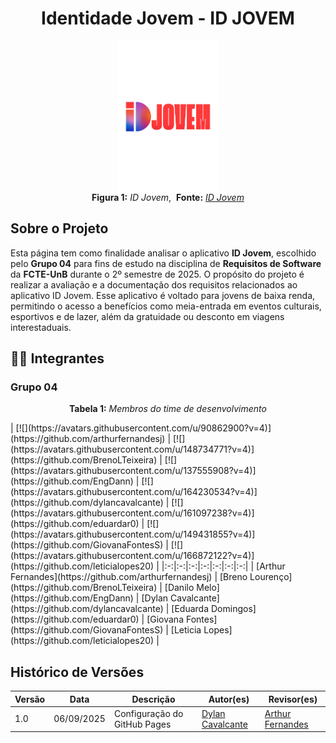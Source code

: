 <div style="text-align: center;">
  <h1>Identidade Jovem - ID JOVEM</h1>

  <figure>
    <img src="assets/IdJovem.png" alt="ID Jovem" style="max-width: 38%; display: block; margin: auto;">
    <figcaption>
      <strong>Figura 1:</strong> <i>ID Jovem</i>,&nbsp; <strong>Fonte:</strong> <i><a href="https://idjovem.juventude.gov.br/">ID Jovem</a></i>
    </figcaption>
  </figure>
</div>



## Sobre o Projeto  
Esta página tem como finalidade analisar o aplicativo **ID Jovem**, escolhido pelo **Grupo 04** para fins de estudo na disciplina de **Requisitos de Software** da **FCTE-UnB** durante o 2º semestre de 2025. O propósito do projeto é realizar a avaliação e a documentação dos requisitos relacionados ao aplicativo ID Jovem. Esse aplicativo é voltado para jovens de baixa renda, permitindo o acesso a benefícios como meia-entrada em eventos culturais, esportivos e de lazer, além da gratuidade ou desconto em viagens interestaduais.  


## 🧑‍💻 Integrantes

### Grupo 04

<p align="center"><strong>Tabela 1:</strong> <i>Membros do time de desenvolvimento</i></p>
| [![](https://avatars.githubusercontent.com/u/90862900?v=4)](https://github.com/arthurfernandesj) | [![](https://avatars.githubusercontent.com/u/148734771?v=4)](https://github.com/BrenoLTeixeira) | [![](https://avatars.githubusercontent.com/u/137555908?v=4)](https://github.com/EngDann) | [![](https://avatars.githubusercontent.com/u/164230534?v=4)](https://github.com/dylancavalcante) | [![](https://avatars.githubusercontent.com/u/161097238?v=4)](https://github.com/eduardar0)  | [![](https://avatars.githubusercontent.com/u/149431855?v=4)](https://github.com/GiovanaFontesS)  | [![](https://avatars.githubusercontent.com/u/166872122?v=4)](https://github.com/leticialopes20)  |
|:-:|:-:|:-:|:-:|:-:|:-:|:-:|
| [Arthur Fernandes](https://github.com/arthurfernandesj) | [Breno Lourenço](https://github.com/BrenoLTeixeira) | [Danilo Melo](https://github.com/EngDann) | [Dylan Cavalcante](https://github.com/dylancavalcante) | [Eduarda Domingos](https://github.com/eduardar0) | [Giovana Fontes](https://github.com/GiovanaFontesS) | [Leticia Lopes](https://github.com/leticialopes20) |

## Histórico de Versões

| Versão | Data | Descrição | Autor(es) | Revisor(es) |
|--------|------|-----------|-----------|-------------|
| 1.0 | 06/09/2025 | Configuração do GitHub Pages | [Dylan Cavalcante](https://github.com/dylancavalcante) | [Arthur Fernandes](https://github.com/arthurfernandesj) |
